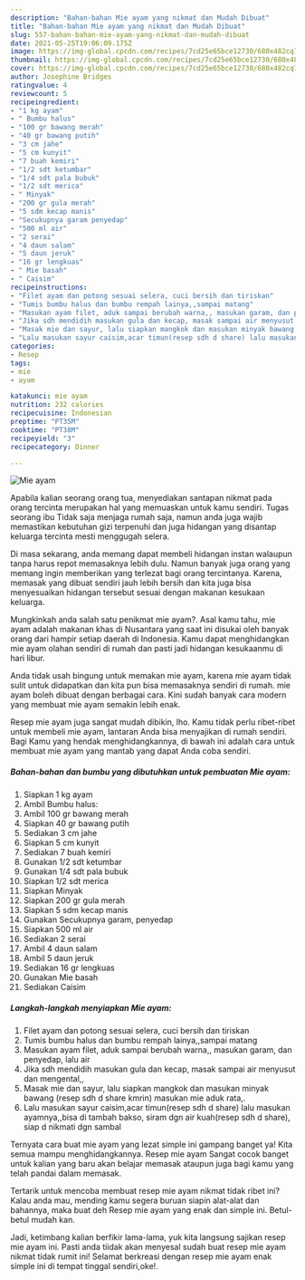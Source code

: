 ```yaml
---
description: "Bahan-bahan Mie ayam yang nikmat dan Mudah Dibuat"
title: "Bahan-bahan Mie ayam yang nikmat dan Mudah Dibuat"
slug: 557-bahan-bahan-mie-ayam-yang-nikmat-dan-mudah-dibuat
date: 2021-05-25T19:06:09.175Z
image: https://img-global.cpcdn.com/recipes/7cd25e65bce12730/680x482cq70/mie-ayam-foto-resep-utama.jpg
thumbnail: https://img-global.cpcdn.com/recipes/7cd25e65bce12730/680x482cq70/mie-ayam-foto-resep-utama.jpg
cover: https://img-global.cpcdn.com/recipes/7cd25e65bce12730/680x482cq70/mie-ayam-foto-resep-utama.jpg
author: Josephine Bridges
ratingvalue: 4
reviewcount: 5
recipeingredient:
- "1 kg ayam"
- " Bumbu halus"
- "100 gr bawang merah"
- "40 gr bawang putih"
- "3 cm jahe"
- "5 cm kunyit"
- "7 buah kemiri"
- "1/2 sdt ketumbar"
- "1/4 sdt pala bubuk"
- "1/2 sdt merica"
- " Minyak"
- "200 gr gula merah"
- "5 sdm kecap manis"
- "Secukupnya garam penyedap"
- "500 ml air"
- "2 serai"
- "4 daun salam"
- "5 daun jeruk"
- "16 gr lengkuas"
- " Mie basah"
- " Caisim"
recipeinstructions:
- "Filet ayam dan potong sesuai selera, cuci bersih dan tiriskan"
- "Tumis bumbu halus dan bumbu rempah lainya,,sampai matang"
- "Masukan ayam filet, aduk sampai berubah warna,, masukan garam, dan penyedap, lalu air"
- "Jika sdh mendidih masukan gula dan kecap, masak sampai air menyusut dan mengental,,"
- "Masak mie dan sayur, lalu siapkan mangkok dan masukan minyak bawang (resep sdh d share kmrin) masukan mie aduk rata,."
- "Lalu masukan sayur caisim,acar timun(resep sdh d share) lalu masukan ayamnya,,bisa di tambah bakso, siram dgn air kuah(resep sdh d share), siap d nikmati dgn sambal"
categories:
- Resep
tags:
- mie
- ayam

katakunci: mie ayam 
nutrition: 232 calories
recipecuisine: Indonesian
preptime: "PT35M"
cooktime: "PT38M"
recipeyield: "3"
recipecategory: Dinner

---
```



![Mie ayam](https://img-global.cpcdn.com/recipes/7cd25e65bce12730/680x482cq70/mie-ayam-foto-resep-utama.jpg)

Apabila kalian seorang orang tua, menyediakan santapan nikmat pada orang tercinta merupakan hal yang memuaskan untuk kamu sendiri. Tugas seorang ibu Tidak saja menjaga rumah saja, namun anda juga wajib memastikan kebutuhan gizi terpenuhi dan juga hidangan yang disantap keluarga tercinta mesti menggugah selera.

Di masa  sekarang, anda memang dapat membeli hidangan instan walaupun tanpa harus repot memasaknya lebih dulu. Namun banyak juga orang yang memang ingin memberikan yang terlezat bagi orang tercintanya. Karena, memasak yang dibuat sendiri jauh lebih bersih dan kita juga bisa menyesuaikan hidangan tersebut sesuai dengan makanan kesukaan keluarga. 



Mungkinkah anda salah satu penikmat mie ayam?. Asal kamu tahu, mie ayam adalah makanan khas di Nusantara yang saat ini disukai oleh banyak orang dari hampir setiap daerah di Indonesia. Kamu dapat menghidangkan mie ayam olahan sendiri di rumah dan pasti jadi hidangan kesukaanmu di hari libur.

Anda tidak usah bingung untuk memakan mie ayam, karena mie ayam tidak sulit untuk didapatkan dan kita pun bisa memasaknya sendiri di rumah. mie ayam boleh dibuat dengan berbagai cara. Kini sudah banyak cara modern yang membuat mie ayam semakin lebih enak.

Resep mie ayam juga sangat mudah dibikin, lho. Kamu tidak perlu ribet-ribet untuk membeli mie ayam, lantaran Anda bisa menyajikan di rumah sendiri. Bagi Kamu yang hendak menghidangkannya, di bawah ini adalah cara untuk membuat mie ayam yang mantab yang dapat Anda coba sendiri.

<!--inarticleads1-->

##### Bahan-bahan dan bumbu yang dibutuhkan untuk pembuatan Mie ayam:

1. Siapkan 1 kg ayam
1. Ambil  Bumbu halus:
1. Ambil 100 gr bawang merah
1. Siapkan 40 gr bawang putih
1. Sediakan 3 cm jahe
1. Siapkan 5 cm kunyit
1. Sediakan 7 buah kemiri
1. Gunakan 1/2 sdt ketumbar
1. Gunakan 1/4 sdt pala bubuk
1. Siapkan 1/2 sdt merica
1. Siapkan  Minyak
1. Siapkan 200 gr gula merah
1. Siapkan 5 sdm kecap manis
1. Gunakan Secukupnya garam, penyedap
1. Siapkan 500 ml air
1. Sediakan 2 serai
1. Ambil 4 daun salam
1. Ambil 5 daun jeruk
1. Sediakan 16 gr lengkuas
1. Gunakan  Mie basah
1. Sediakan  Caisim




<!--inarticleads2-->

##### Langkah-langkah menyiapkan Mie ayam:

1. Filet ayam dan potong sesuai selera, cuci bersih dan tiriskan
1. Tumis bumbu halus dan bumbu rempah lainya,,sampai matang
1. Masukan ayam filet, aduk sampai berubah warna,, masukan garam, dan penyedap, lalu air
1. Jika sdh mendidih masukan gula dan kecap, masak sampai air menyusut dan mengental,,
1. Masak mie dan sayur, lalu siapkan mangkok dan masukan minyak bawang (resep sdh d share kmrin) masukan mie aduk rata,.
1. Lalu masukan sayur caisim,acar timun(resep sdh d share) lalu masukan ayamnya,,bisa di tambah bakso, siram dgn air kuah(resep sdh d share), siap d nikmati dgn sambal




Ternyata cara buat mie ayam yang lezat simple ini gampang banget ya! Kita semua mampu menghidangkannya. Resep mie ayam Sangat cocok banget untuk kalian yang baru akan belajar memasak ataupun juga bagi kamu yang telah pandai dalam memasak.

Tertarik untuk mencoba membuat resep mie ayam nikmat tidak ribet ini? Kalau anda mau, mending kamu segera buruan siapin alat-alat dan bahannya, maka buat deh Resep mie ayam yang enak dan simple ini. Betul-betul mudah kan. 

Jadi, ketimbang kalian berfikir lama-lama, yuk kita langsung sajikan resep mie ayam ini. Pasti anda tiidak akan menyesal sudah buat resep mie ayam nikmat tidak rumit ini! Selamat berkreasi dengan resep mie ayam enak simple ini di tempat tinggal sendiri,oke!.

